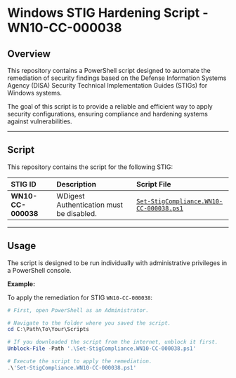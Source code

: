 # Windows STIG Hardening Script - WN10-CC-000038

## Overview
This repository contains a PowerShell script designed to automate the remediation of security findings based on the Defense Information Systems Agency (DISA) Security Technical Implementation Guides (STIGs) for Windows systems.

The goal of this script is to provide a reliable and efficient way to apply security configurations, ensuring compliance and hardening systems against vulnerabilities.

---

## Script
This repository contains the script for the following STIG:

| STIG ID | Description | Script File |
| :--- | :--- | :--- |
| **WN10-CC-000038** | WDigest Authentication must be disabled. | [`Set-StigCompliance.WN10-CC-000038.ps1`](./Set-StigCompliance.WN10-CC-000038.ps1) |

---

## Usage
The script is designed to be run individually with administrative privileges in a PowerShell console.

**Example:**

To apply the remediation for STIG `WN10-CC-000038`:

```powershell
# First, open PowerShell as an Administrator.

# Navigate to the folder where you saved the script.
cd C:\Path\To\Your\Scripts

# If you downloaded the script from the internet, unblock it first.
Unblock-File -Path '.\Set-StigCompliance.WN10-CC-000038.ps1'

# Execute the script to apply the remediation.
.\'Set-StigCompliance.WN10-CC-000038.ps1'
